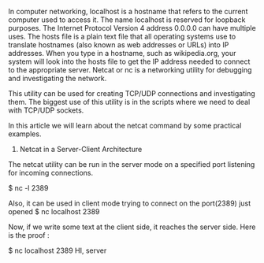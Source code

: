 In computer networking, localhost is a hostname that refers to the current computer used to access it. The name localhost is reserved for loopback purposes.
The Internet Protocol Version 4 address 0.0.0.0 can have multiple uses. 
The hosts file is a plain text file that all operating systems use to translate hostnames (also known as web addresses or URLs) into IP addresses. When you type in a hostname, such as wikipedia.org, your system will look into the hosts file to get the IP address needed to connect to the appropriate server. 
Netcat or nc is a networking utility for debugging and investigating the network.

This utility can be used for creating TCP/UDP connections and investigating them. The biggest use of this utility is in the scripts where we need to deal with TCP/UDP sockets.

In this article we will learn about the netcat command by some practical examples.
1. Netcat in a Server-Client Architecture

The netcat utility can be run in the server mode on a specified port listening for incoming connections.

$ nc -l 2389

Also, it can be used in client mode trying to connect on the port(2389) just opened
$ nc localhost 2389

Now, if we write some text at the client side, it reaches the server side. Here is the proof :

$ nc localhost 2389
HI, server
